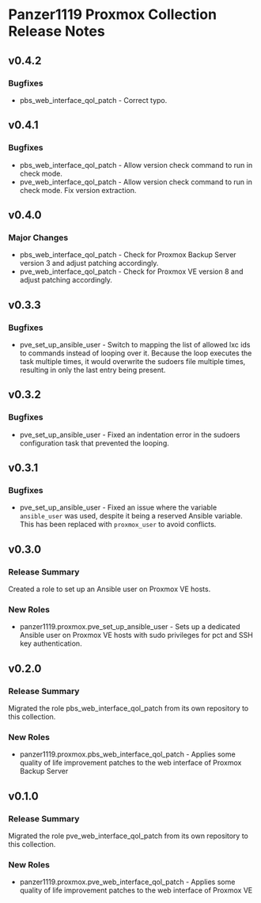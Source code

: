 # Panzer1119 Proxmox Collection Release Notes

<a id="v0-4-2"></a>
## v0\.4\.2

<a id="bugfixes"></a>
### Bugfixes

* pbs\_web\_interface\_qol\_patch \- Correct typo\.

<a id="v0-4-1"></a>
## v0\.4\.1

<a id="bugfixes-1"></a>
### Bugfixes

* pbs\_web\_interface\_qol\_patch \- Allow version check command to run in check mode\.
* pve\_web\_interface\_qol\_patch \- Allow version check command to run in check mode\. Fix version extraction\.

<a id="v0-4-0"></a>
## v0\.4\.0

<a id="major-changes"></a>
### Major Changes

* pbs\_web\_interface\_qol\_patch \- Check for Proxmox Backup Server version 3 and adjust patching accordingly\.
* pve\_web\_interface\_qol\_patch \- Check for Proxmox VE version 8 and adjust patching accordingly\.

<a id="v0-3-3"></a>
## v0\.3\.3

<a id="bugfixes-2"></a>
### Bugfixes

* pve\_set\_up\_ansible\_user \- Switch to mapping the list of allowed lxc ids to commands instead of looping over it\. Because the loop executes the task multiple times\, it would overwrite the sudoers file multiple times\, resulting in only the last entry being present\.

<a id="v0-3-2"></a>
## v0\.3\.2

<a id="bugfixes-3"></a>
### Bugfixes

* pve\_set\_up\_ansible\_user \- Fixed an indentation error in the sudoers configuration task that prevented the looping\.

<a id="v0-3-1"></a>
## v0\.3\.1

<a id="bugfixes-4"></a>
### Bugfixes

* pve\_set\_up\_ansible\_user \- Fixed an issue where the variable <code>ansible\_user</code> was used\, despite it being a reserved Ansible variable\. This has been replaced with <code>proxmox\_user</code> to avoid conflicts\.

<a id="v0-3-0"></a>
## v0\.3\.0

<a id="release-summary"></a>
### Release Summary

Created a role to set up an Ansible user on Proxmox VE hosts\.

<a id="new-roles"></a>
### New Roles

* panzer1119\.proxmox\.pve\_set\_up\_ansible\_user \- Sets up a dedicated Ansible user on Proxmox VE hosts with sudo privileges for pct and SSH key authentication\.

<a id="v0-2-0"></a>
## v0\.2\.0

<a id="release-summary-1"></a>
### Release Summary

Migrated the role pbs\_web\_interface\_qol\_patch from its own repository to this collection\.

<a id="new-roles-1"></a>
### New Roles

* panzer1119\.proxmox\.pbs\_web\_interface\_qol\_patch \- Applies some quality of life improvement patches to the web interface of Proxmox Backup Server

<a id="v0-1-0"></a>
## v0\.1\.0

<a id="release-summary-2"></a>
### Release Summary

Migrated the role pve\_web\_interface\_qol\_patch from its own repository to this collection\.

<a id="new-roles-2"></a>
### New Roles

* panzer1119\.proxmox\.pve\_web\_interface\_qol\_patch \- Applies some quality of life improvement patches to the web interface of Proxmox VE
